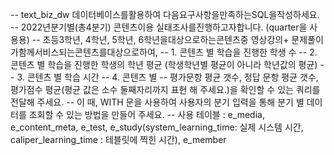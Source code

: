 -- text_biz_dw 데이터베이스를활용하여 다음요구사항을만족하는SQL을작성하세요.
-- 2022년분기별(총4분기) 콘텐츠이용 실태조사를진행하고자합니다. (quarter을 사용용)
-- 초등3학년, 4학년, 5학년, 6학년을대상으로하는콘텐츠중 영상강의+ 문제풀이가함께서비스되는콘텐츠를대상으로하여,
-- 1. 콘텐츠 별 학습을 진행한 학생 수
-- 2. 콘텐츠 별 학습을 진행한 학생의 학년 평균 (학생학년별 평균이 아니라 학년값의 평균)
-- 3. 콘텐츠 별 학습 시간
-- 4. 콘텐츠 별
-- 평가문항 평균 갯수, 정답 문항 평균 갯수, 평가점수 평균(평균 값은 소수 둘째자리까지 표현 해 주세요.)을 확인할 수 있는 쿼리를 전달해 주세요.
-- 이 때, WITH 문을 사용하여 사용자의 분기 입력을 통해 분기 별 데이터를 조회할 수 있는 방법을 만들어 주세요.
-- 사용 테이블 : e_media, e_content_meta, e_test, e_study(system_learning_time: 실제 시스템 시간, caliper_learning_time : 테블릿에 찍힌 시간), e_member

